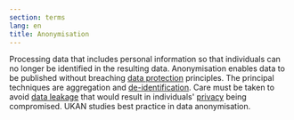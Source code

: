 ```yaml
---
section: terms
lang: en
title: Anonymisation
---
```


Processing data that includes personal information so that individuals can no longer be identified in the resulting data. Anonymisation enables data to be published without breaching [data protection](../data-protection-legislation/) principles. The principal techniques are aggregation and [de-identification](../de-identification/). Care must be taken to avoid [data leakage](../data-leakage/) that would result in individuals' [privacy](../privacy/) being compromised. UKAN studies best practice in data anonymisation.
